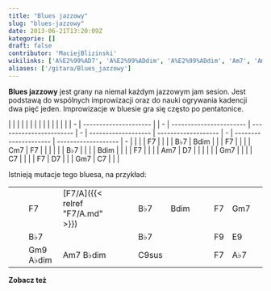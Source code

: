 ```yaml
---
title: "Blues jazzowy"
slug: "blues-jazzowy"
date: 2013-06-21T13:20:09Z
kategorie: []
draft: false
contributor: 'MaciejBlizinski'
wikilinks: ['A%E2%99%AD7', 'A%E2%99%ADdim', 'A%E2%99%ADdim', 'Am7', 'Am7', 'B%E2%99%AD7', 'B%E2%99%AD7', 'B%E2%99%AD7', 'B%E2%99%AD7', 'B%E2%99%ADdim', 'Bdim', 'Bdim', 'Bdim', 'C7', 'C7', 'C9', 'C9sus', 'Cm7', 'D7', 'D7', 'D9', 'E%E2%99%AD9', 'E9', 'F7', 'F7', 'F7', 'F7', 'F7', 'F7', 'F7', 'F7', 'F7/A', 'F7/A', 'F9', 'Gm7', 'Gm7', 'Gm7', 'Gm7', 'Gm9', 'dwa_pi%C4%99%C4%87_jeden', 'ogrywanie', 'pentatonika']
aliases: ['/gitara/Blues_jazzowy']
---
```

**Blues jazzowy** jest grany na niemal każdym jazzowym jam sesion. Jest
podstawą do wspólnych improwizacji oraz do nauki
ogrywania<!-- link nie odnosił się do niczego: 'content/ogrywanie.md' wants to redirect to 'content/Ogrywanie.md', but 'content/Ogrywanie.md' will be deleted --> kadencji dwa pięć
jeden<!-- link nie odnosił się do niczego: 'content/dwa_pięć_jeden.md' wants to redirect to 'content/Dwa_pięć_jeden.md', but 'content/Dwa_pięć_jeden.md' will be deleted -->. Improwizacje w bluesie gra się
często po pentatonice<!-- link nie odnosił się do niczego: 'Blues jazzowy' ('content/Blues_jazzowy.md') links to 'pentatonika' ('content/pentatonika.md') and that does not exist -->.

|   |                       |  |   |                         |                         |   |                     |                     |   |                       |                     |   |
| - | --------------------- |  | - | ----------------------- | ----------------------- | - | ------------------- | ------------------- | - | --------------------- | ------------------- | - |
| | | F7<!-- link nie odnosił się do niczego: 'Blues jazzowy' ('content/Blues_jazzowy.md') links to 'F7' ('content/F7.md') and that does not exist -->   |  | | | B♭7<!-- link nie odnosił się do niczego: 'Blues jazzowy' ('content/Blues_jazzowy.md') links to 'B♭7' ('content/B♭7.md') and that does not exist -->   | Bdim<!-- link nie odnosił się do niczego: 'Blues jazzowy' ('content/Blues_jazzowy.md') links to 'Bdim' ('content/Bdim.md') and that does not exist --> | | | F7<!-- link nie odnosił się do niczego: 'Blues jazzowy' ('content/Blues_jazzowy.md') links to 'F7' ('content/F7.md') and that does not exist --> |                     | | | Cm7<!-- link nie odnosił się do niczego: 'Blues jazzowy' ('content/Blues_jazzowy.md') links to 'Cm7' ('content/Cm7.md') and that does not exist --> | F7<!-- link nie odnosił się do niczego: 'Blues jazzowy' ('content/Blues_jazzowy.md') links to 'F7' ('content/F7.md') and that does not exist --> | | |
| | | B♭7<!-- link nie odnosił się do niczego: 'Blues jazzowy' ('content/Blues_jazzowy.md') links to 'B♭7' ('content/B♭7.md') and that does not exist --> |  | | | Bdim<!-- link nie odnosił się do niczego: 'Blues jazzowy' ('content/Blues_jazzowy.md') links to 'Bdim' ('content/Bdim.md') and that does not exist --> |                         | | | F7<!-- link nie odnosił się do niczego: 'Blues jazzowy' ('content/Blues_jazzowy.md') links to 'F7' ('content/F7.md') and that does not exist --> |                     | | | Am7<!-- link nie odnosił się do niczego: 'Blues jazzowy' ('content/Blues_jazzowy.md') links to 'Am7' ('content/Am7.md') and that does not exist --> | D7<!-- link nie odnosił się do niczego: 'Blues jazzowy' ('content/Blues_jazzowy.md') links to 'D7' ('content/D7.md') and that does not exist --> | | |
| | | Gm7<!-- link nie odnosił się do niczego: 'Blues jazzowy' ('content/Blues_jazzowy.md') links to 'Gm7' ('content/Gm7.md') and that does not exist --> |  | | | C7<!-- link nie odnosił się do niczego: 'Blues jazzowy' ('content/Blues_jazzowy.md') links to 'C7' ('content/C7.md') and that does not exist -->     |                         | | | F7<!-- link nie odnosił się do niczego: 'Blues jazzowy' ('content/Blues_jazzowy.md') links to 'F7' ('content/F7.md') and that does not exist --> | D7<!-- link nie odnosił się do niczego: 'Blues jazzowy' ('content/Blues_jazzowy.md') links to 'D7' ('content/D7.md') and that does not exist --> | | | Gm7<!-- link nie odnosił się do niczego: 'Blues jazzowy' ('content/Blues_jazzowy.md') links to 'Gm7' ('content/Gm7.md') and that does not exist --> | C7<!-- link nie odnosił się do niczego: 'Blues jazzowy' ('content/Blues_jazzowy.md') links to 'C7' ('content/C7.md') and that does not exist --> | | |

Istnieją mutacje tego bluesa, na przykład:

|   |                                                 |                                                 |   |                           |                         |   |                     |                       |   |                           |                         |   |
| - | ----------------------------------------------- | ----------------------------------------------- | - | ------------------------- | ----------------------- | - | ------------------- | --------------------- | - | ------------------------- | ----------------------- | - |
| | | F7<!-- link nie odnosił się do niczego: 'Blues jazzowy' ('content/Blues_jazzowy.md') links to 'F7' ('content/F7.md') and that does not exist -->                             | [F7/A]({{< relref "F7/A.md" >}})                         | | | B♭7<!-- link nie odnosił się do niczego: 'Blues jazzowy' ('content/Blues_jazzowy.md') links to 'B♭7' ('content/B♭7.md') and that does not exist -->     | Bdim<!-- link nie odnosił się do niczego: 'Blues jazzowy' ('content/Blues_jazzowy.md') links to 'Bdim' ('content/Bdim.md') and that does not exist --> | | | F7<!-- link nie odnosił się do niczego: 'Blues jazzowy' ('content/Blues_jazzowy.md') links to 'F7' ('content/F7.md') and that does not exist --> | Gm7<!-- link nie odnosił się do niczego: 'Blues jazzowy' ('content/Blues_jazzowy.md') links to 'Gm7' ('content/Gm7.md') and that does not exist --> | | | A♭dim<!-- link nie odnosił się do niczego: 'Blues jazzowy' ('content/Blues_jazzowy.md') links to 'A♭dim' ('content/A♭dim.md') and that does not exist --> | [F7/A]({{< relref "F7/A.md" >}}) | | |
| | | B♭7<!-- link nie odnosił się do niczego: 'Blues jazzowy' ('content/Blues_jazzowy.md') links to 'B♭7' ('content/B♭7.md') and that does not exist -->                           |                                                 | | | B♭7                       |                         | | | F9<!-- link nie odnosił się do niczego: 'Blues jazzowy' ('content/Blues_jazzowy.md') links to 'F9' ('content/F9.md') and that does not exist --> | E9<!-- link nie odnosił się do niczego: 'Blues jazzowy' ('content/Blues_jazzowy.md') links to 'E9' ('content/E9.md') and that does not exist -->   | | | E♭9<!-- link nie odnosił się do niczego: 'Blues jazzowy' ('content/Blues_jazzowy.md') links to 'E♭9' ('content/E♭9.md') and that does not exist -->     | D9<!-- link nie odnosił się do niczego: 'Blues jazzowy' ('content/Blues_jazzowy.md') links to 'D9' ('content/D9.md') and that does not exist -->     | | |
| | | Gm9<!-- link nie odnosił się do niczego: 'Blues jazzowy' ('content/Blues_jazzowy.md') links to 'Gm9' ('content/Gm9.md') and that does not exist --> A♭dim<!-- link nie odnosił się do niczego: 'Blues jazzowy' ('content/Blues_jazzowy.md') links to 'A♭dim' ('content/A♭dim.md') and that does not exist --> | Am7<!-- link nie odnosił się do niczego: 'Blues jazzowy' ('content/Blues_jazzowy.md') links to 'Am7' ('content/Am7.md') and that does not exist --> B♭dim<!-- link nie odnosił się do niczego: 'Blues jazzowy' ('content/Blues_jazzowy.md') links to 'B♭dim' ('content/B♭dim.md') and that does not exist --> | | | C9sus<!-- link nie odnosił się do niczego: 'Blues jazzowy' ('content/Blues_jazzowy.md') links to 'C9sus' ('content/C9sus.md') and that does not exist --> |                         | | | F7<!-- link nie odnosił się do niczego: 'Blues jazzowy' ('content/Blues_jazzowy.md') links to 'F7' ('content/F7.md') and that does not exist --> | A♭7<!-- link nie odnosił się do niczego: 'Blues jazzowy' ('content/Blues_jazzowy.md') links to 'A♭7' ('content/A♭7.md') and that does not exist --> | | | Gm7<!-- link nie odnosił się do niczego: 'Blues jazzowy' ('content/Blues_jazzowy.md') links to 'Gm7' ('content/Gm7.md') and that does not exist -->     | C9<!-- link nie odnosił się do niczego: 'Blues jazzowy' ('content/Blues_jazzowy.md') links to 'C9' ('content/C9.md') and that does not exist -->     | | |

**Zobacz też**
